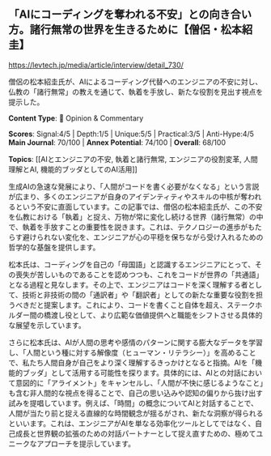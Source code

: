 ## 「AIにコーディングを奪われる不安」との向き合い方。諸行無常の世界を生きるために【僧侶・松本紹圭】

https://levtech.jp/media/article/interview/detail_730/

僧侶の松本紹圭氏が、AIによるコーディング代替へのエンジニアの不安に対し、仏教の「諸行無常」の教えを通じて、執着を手放し、新たな役割を見出す視点を提示した。

**Content Type**: 💭 Opinion & Commentary

**Scores**: Signal:4/5 | Depth:1/5 | Unique:5/5 | Practical:3/5 | Anti-Hype:4/5
**Main Journal**: 70/100 | **Annex Potential**: 74/100 | **Overall**: 68/100

**Topics**: [[AIとエンジニアの不安, 執着と諸行無常, エンジニアの役割変革, 人間理解とAI, 機能的ブッダとしてのAI活用]]

生成AIの急速な発展により、「人間がコードを書く必要がなくなる」という言説が広まり、多くのエンジニアが自身のアイデンティティやスキルの中核が奪われるという不安に直面しています。この記事では、僧侶の松本紹圭氏が、この不安を仏教における「執着」と捉え、万物が常に変化し続ける世界（諸行無常）の中で、執着を手放すことの重要性を説きます。これは、テクノロジーの進歩がもたらす避けられない変化を、エンジニアが心の平穏を保ちながら受け入れるための哲学的な基盤を提供します。

松本氏は、コーディングを自己の「母国語」と認識するエンジニアにとって、その喪失が苦しいものであることを認めつつも、これをコードが世界の「共通語」となる過程と見なします。その上で、エンジニアはコードを深く理解する者として、技術と非技術の間の「通訳者」や「翻訳者」としての新たな重要な役割を担うべきだと提案します。これにより、コードを書くこと自体を超え、ステークホルダー間の橋渡し役として、より広範な価値提供へと職能をシフトさせる具体的な展望を示しています。

さらに松本氏は、AIが人間の思考や感情のパターンに関する膨大なデータを学習し、「人間という種に対する解像度（ヒューマン・リテラシー）」を高めることで、私たち人間自身が自己をより深く理解するきっかけとなると指摘。AIを「機能的ブッダ」として活用する可能性を探ります。具体的には、AIとの対話において意図的に「アライメント」をキャンセルし、「人間が不快に感じるようなこと」も含む非人間的な視点を得ることで、自己の思い込みや認知の偏りから抜け出す試みを提唱しています。例えば、「時間」の概念についてAIと対話することで、人間が当たり前と捉える直線的な時間観念が揺るがされ、新たな洞察が得られるといいます。これは、エンジニアがAIを単なる効率化ツールとしてではなく、自己成長と世界観の拡張のための対話パートナーとして捉え直すための、極めてユニークなアプローチを提示しています。